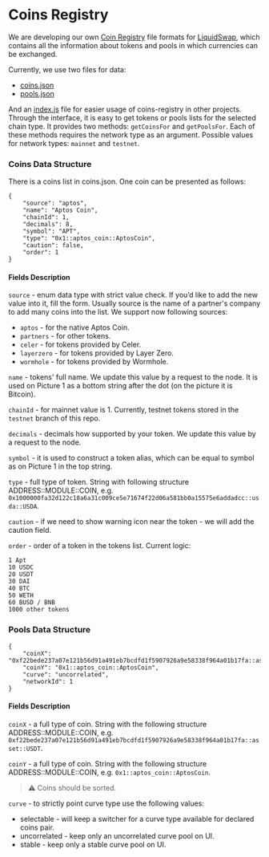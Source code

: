 # Coins Registry

We are developing our own [Coin Registry](https://github.com/pontem-network/coins-registry) file formats for [LiquidSwap](https://liquidswap.com/), which contains all the information about tokens and pools in which currencies can be exchanged.

Currently, we use two files for data:

* [coins.json](https://github.com/pontem-network/coins-registry/blob/main/src/coins.json)
* [pools.json](https://github.com/pontem-network/coins-registry/blob/main/src/pools.json)

And an [index.js](https://github.com/pontem-network/coins-registry/blob/main/src/index.js) file for easier usage of coins-registry in other projects. Through the interface, it is easy to get tokens or pools lists for the selected chain type. It provides two methods: `getCoinsFor` and `getPoolsFor`. Each of these methods requires the network type as an argument. Possible values for network types: `mainnet` and `testnet`.

### Coins Data Structure

There is a coins list in coins.json. One coin can be presented as follows:

```
{
    "source": "aptos",
    "name": "Aptos Coin",
    "chainId": 1,
    "decimals": 8,
    "symbol": "APT",
    "type": "0x1::aptos_coin::AptosCoin",
    "caution": false,
    "order": 1
}
```

#### Fields Description

`source` - enum data type with strict value check. If you’d like to add the new value into it, fill the form. Usually source is the name of a partner's company to add many coins into the list. We support now following sources:

* `aptos` - for the native Aptos Coin.
* `partners` - for other tokens.
* `celer` - for tokens provided by Celer.
* `layerzero` - for tokens provided by Layer Zero.
* `wormhole` - for tokens provided by Wormhole.

`name` - tokens' full name. We update this value by a request to the node. It is used on Picture 1 as a bottom string after the dot (on the picture it is Bitcoin).

`chainId` - for mainnet value is 1. Currently, testnet tokens stored in the `testnet` branch of this repo.

`decimals` - decimals how supported by your token. We update this value by a request to the node.

`symbol` - it is used to construct a token alias, which can be equal to symbol as on Picture 1 in the top string.

`type` - full type of token. String with following structure ADDRESS::MODULE::COIN, e.g. `0x1000000fa32d122c18a6a31c009ce5e71674f22d06a581bb0a15575e6addadcc::usda::USDA`.

`caution` - if we need to show warning icon near the token - we will add the caution field.

`order` - order of a token in the tokens list. Current logic:

```
1 Apt
10 USDC
20 USDT
30 DAI
40 BTC
50 WETH
60 BUSD / BNB
1000 other tokens
```

### Pools Data Structure

```
{
    "coinX": "0xf22bede237a07e121b56d91a491eb7bcdfd1f5907926a9e58338f964a01b17fa::asset::USDT",
    "coinY": "0x1::aptos_coin::AptosCoin",
    "curve": "uncorrelated",
    "networkId": 1
}
```

#### Fields Description

`coinX` - a full type of coin. String with the following structure ADDRESS::MODULE::COIN, e.g. `0xf22bede237a07e121b56d91a491eb7bcdfd1f5907926a9e58338f964a01b17fa::asset::USDT`.

`coinY` - a full type of coin. String with the following structure ADDRESS::MODULE::COIN, e.g. `0x1::aptos_coin::AptosCoin`.

> ⚠️ Coins should be sorted.

`curve` - to strictly point curve type use the following values:

* selectable - will keep a switcher for a curve type available for declared coins pair.
* uncorrelated - keep only an uncorrelated curve pool on UI.
* stable - keep only a stable curve pool on UI.
